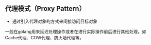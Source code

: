 ## 代理模式（Proxy Pattern）

- 通过引入代理对象的方式来间接访问目标对象
  
一般在golang用来延迟处理操作或者在进行实际操作前后进行其他处理，如Cache代理、COW代理、防火墙代理等。

